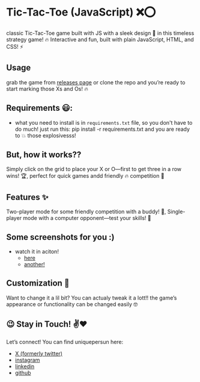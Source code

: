 # Tic-Tac-Toe (JavaScript) :x::o:
classic Tic-Tac-Toe game built with JS with a sleek design :game_die: in this timeless strategy game! :fire: Interactive and fun, built with plain JavaScript, HTML, and CSS! :zap:


## Usage
grab the game from [releases page](https://github.com/uniquepersun/tic_tac_toe-js/releases) or clone the repo and you’re ready to start marking those Xs and Os! :fire:



## Requirements :smiley::
- what you need to install is in  `requirements.txt` file, so you don't have to do much! just run this:
    pip install -r requirements.txt 
and you are ready to :boom: those explosivesss!


## But, how it works??
Simply click on the grid to place your X or O—first to get three in a row wins! :trophy:, perfect for quick games andd friendly :fire: competition :raised_hands:


##  Features :sparkles:
Two-player mode for some friendly competition with a buddy! :two_men_holding_hands:, Single-player mode with a computer opponent—test your skills! :robot:


## Some screenshots for you :)
- watch it in aciton!
    - [here]()
    - [another!]()


## Customization :wrench:
Want to change it a lil bit? You can actualy tweak it a lott!! the game’s appearance or functionality can be changed easily :nerd_face:

## :wink: Stay in Touch! :v::heart:
Let’s connect! You can find uniquepersun here:
- [X (formerly twitter)](https://x.com/uniquepersun) <br>
- [instagram](https://instagram.com/uniquepersun) <br>
-  [linkedin](https://https://www.linkedin.com/in/abhay-tomar-53218530b)<br>
- [github](https://github.com/uniquepersun) <br>
